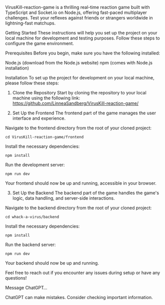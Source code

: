 VirusKill-reaction-game is a thrilling real-time reaction game built with TypeScript and Socket.io on Node.js, offering fast-paced multiplayer challenges. Test your reflexes against friends or strangers worldwide in lightning-fast matchups.


Getting Started
These instructions will help you set up the project on your local machine for development and testing purposes. Follow these steps to configure the game environment.

Prerequisites
Before you begin, make sure you have the following installed:

Node.js (download from the Node.js website)
npm (comes with Node.js installation)

Installation
To set up the project for development on your local machine, please follow these steps:

1. Clone the Repository
Start by cloning the repository to your local machine using the following link: https://github.com/LinneaSandberg/VirusKill-reaction-game/

2. Set Up the Frontend
The frontend part of the game manages the user interface and experience.

Navigate to the frontend directory from the root of your cloned project:

`cd VirusKill-reaction-game/frontend`

Install the necessary dependencies:

`npm install`

Run the development server:

`npm run dev`

Your frontend should now be up and running, accessible in your browser.

3. Set Up the Backend
The backend part of the game handles the game's logic, data handling, and server-side interactions.

Navigate to the backend directory from the root of your cloned project:

`cd whack-a-virus/backend`

Install the necessary dependencies:

`npm install`

Run the backend server:

`npm run dev`

Your backend should now be up and running.

Feel free to reach out if you encounter any issues during setup or have any questions!






Message ChatGPT…

ChatGPT can make mistakes. Consider checking important information.
